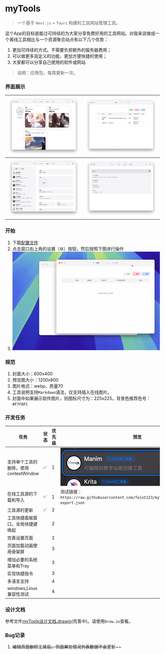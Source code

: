 # myTools

> 一个基于 `Next.js` + `Tauri` 构建的工具网站管理工具。
>
 
这个App的目标是能过可持续的为大家分享免费好用的工具网站。对我来说做成一个离线工具相比与一个资源聚合站点有以下几个优势：

1. 更加可持续的方式。不需要负担额外的服务器费用；
2. 可以做更多自定义的功能，更加方便快捷的使用；
3. 大家都可以分享自己使用的软件或网站

> 说明：应用包，每周更新一次。

### 界面展示

| ![](./statics//screenshot-1.webp) | ![](./statics//screenshot-2.webp)|
| --- | --- |
| ![](./statics//screenshot-3.webp) | ![](./statics//screenshot-4.webp) |

### 开始
1. 下载[配置文件](./statics//tools-export.json)
2. 点击窗口右上角的设置（⚙️）按钮，然后按照下图进行操作
3. ![](./statics//import_tools_config.gif)

### 规范
1. 封面大小：600x400
2. 预览图大小：1200x800
3. 图片格式：webp，质量70
4. 工具说明支持`Markdown`语法，仅支持插入在线图片。
5. 封面中如果展示软件图片，则图标尺寸为：225x225，背景色推荐色号：`#F7F8FC`

### 开发任务
| 任务 | 状态 | 优先级 | 预览|
| --- | --- | --- | --- |
| 支持单个工具的删除，使用contextWindow | ✅ | 1 | ![](./statics/screenshoot-5.webp)|
| 在线工具源的下载和导入 | ✅  | 1 |测试链接：`https://raw.githubusercontent.com/feint123/myTools/main/statics/tools-export.json`|
| 工具源的更新|✅| 2||
| 工具快捷面板窗口，全局快捷键唤起 |  | 2 ||
| 完善设置页面 || 2 ||
| 页面加载动画使用骨架屏||3||
| 增加必要的系统菜单和Tray| | 3||
| 实现快捷指令 ||3||
| 多语言支持|| 4||
| windows,Linux兼容性测试|| 4||

### 设计文档

参考文件[myTools设计文档.drawio](./statics/myTools设计文档.drawio)(完善中)。请使用`Draw.io`查看。

### Bug记录
1. ~~编辑页面删除工具后，页面某些情况列表数据不会~~更新~~
